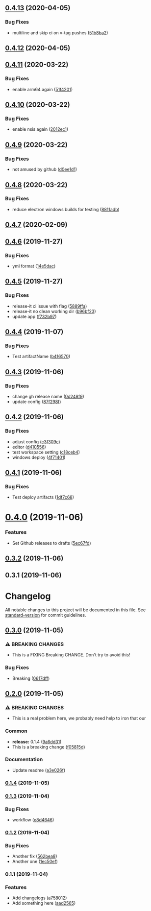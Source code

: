 ## [0.4.13](https://github.com/brindosch/hyperion-remote/compare/v0.4.12...v0.4.13) (2020-04-05)


### Bug Fixes

* multiline and skip ci on v-tag pushes ([51b8ba2](https://github.com/brindosch/hyperion-remote/commit/51b8ba2b0fdf293d0bbfd9882222b930d077e2bc))

## [0.4.12](https://github.com/brindosch/hyperion-remote/compare/v0.4.11...v0.4.12) (2020-04-05)

## [0.4.11](https://github.com/brindosch/hyperion-remote/compare/v0.4.10...v0.4.11) (2020-03-22)


### Bug Fixes

* enable arm64 again ([51f4201](https://github.com/brindosch/hyperion-remote/commit/51f42016875c23b8daffb3c2be4c5b656621753d))

## [0.4.10](https://github.com/brindosch/hyperion-remote/compare/v0.4.9...v0.4.10) (2020-03-22)


### Bug Fixes

* enable nsis again ([2012ec1](https://github.com/brindosch/hyperion-remote/commit/2012ec18ab79ea2073ddc5db16710825a074e06c))

## [0.4.9](https://github.com/brindosch/hyperion-remote/compare/v0.4.8...v0.4.9) (2020-03-22)


### Bug Fixes

* not amused by github ([d0ee1d1](https://github.com/brindosch/hyperion-remote/commit/d0ee1d1de0e894a9da1ceacf72abfa5dc5f3601e))

## [0.4.8](https://github.com/brindosch/hyperion-remote/compare/v0.4.7...v0.4.8) (2020-03-22)


### Bug Fixes

* reduce electron windows builds for testing ([8811adb](https://github.com/brindosch/hyperion-remote/commit/8811adbab9be14a4cc0e273a0b843feffed4f199))

## [0.4.7](https://github.com/brindosch/hyperion-remote/compare/v0.4.6...v0.4.7) (2020-02-09)

## [0.4.6](https://github.com/brindosch/hyperion-remote/compare/v0.4.5...v0.4.6) (2019-11-27)


### Bug Fixes

* yml format ([14e5dac](https://github.com/brindosch/hyperion-remote/commit/14e5daccff71471e33f3deff104f65b96e07f9b9))

## [0.4.5](https://github.com/brindosch/hyperion-remote/compare/v0.4.4...v0.4.5) (2019-11-27)


### Bug Fixes

* release-it ci issue with flag ([5889ffa](https://github.com/brindosch/hyperion-remote/commit/5889ffac211e910a70ee9f65d90514246f61aa3e))
* release-it no clean working dir ([b96bf23](https://github.com/brindosch/hyperion-remote/commit/b96bf23a4ff15934fa84e1131e8acd12ccc38d5e))
* update app ([f732b97](https://github.com/brindosch/hyperion-remote/commit/f732b97ab65f7e6c65650b2daead1ef2dbfbb5f1))

## [0.4.4](https://github.com/brindosch/hyperion-remote/compare/v0.4.3...v0.4.4) (2019-11-07)


### Bug Fixes

* Test artifactName ([b416570](https://github.com/brindosch/hyperion-remote/commit/b416570e9f02f41d329500f35da9d5472fb81e21))

## [0.4.3](https://github.com/brindosch/hyperion-remote/compare/v0.4.2...v0.4.3) (2019-11-06)


### Bug Fixes

* change gh release name ([0d248f9](https://github.com/brindosch/hyperion-remote/commit/0d248f94d95c12a5f63946a6d74181d6a1c650f9))
* update config ([87f298f](https://github.com/brindosch/hyperion-remote/commit/87f298fc84ae5ec220ce8db88517f5620512c441))

## [0.4.2](https://github.com/brindosch/hyperion-remote/compare/v0.4.1...v0.4.2) (2019-11-06)


### Bug Fixes

* adjust config ([c3f309c](https://github.com/brindosch/hyperion-remote/commit/c3f309c6e516de156318b0004d3598eb4799ccde))
* editor ([d410556](https://github.com/brindosch/hyperion-remote/commit/d41055635093eb68bfcdc30ab5835f3f2b3a7e67))
* test workspace setting ([c18ceb4](https://github.com/brindosch/hyperion-remote/commit/c18ceb4ac6863110ec7ccd61893bfb590dd10c58))
* windows deploy ([4f71401](https://github.com/brindosch/hyperion-remote/commit/4f71401f62c5c1404af39993f53c96b390444eef))

## [0.4.1](https://github.com/brindosch/hyperion-remote/compare/v0.4.0...v0.4.1) (2019-11-06)


### Bug Fixes

* Test deploy artifacts ([1df7c68](https://github.com/brindosch/hyperion-remote/commit/1df7c6859f7ebfdf67f94a0fd0fb21defd38fd9f))

# [0.4.0](https://github.com/brindosch/hyperion-remote/compare/v0.3.2...v0.4.0) (2019-11-06)


### Features

* Set Github releases to drafts ([5ec67fd](https://github.com/brindosch/hyperion-remote/commit/5ec67fd302347b1214d233979f6069c0c404c2cd))

## [0.3.2](https://github.com/brindosch/hyperion-remote/compare/v0.3.1...v0.3.2) (2019-11-06)

## 0.3.1 (2019-11-06)

# Changelog

All notable changes to this project will be documented in this file. See [standard-version](https://github.com/conventional-changelog/standard-version) for commit guidelines.

## [0.3.0](https://github.com/brindosch/hyperion-remote/compare/v0.2.0...v0.3.0) (2019-11-05)


### ⚠ BREAKING CHANGES

* This is a FIXING Breaking CHANGE. Don't try to avoid this!

### Bug Fixes

* Breaking ([0617dff](https://github.com/brindosch/hyperion-remote/commit/0617dffc14b4a038df927dea98c4fcf77bb28d9f))

## [0.2.0](https://github.com/brindosch/hyperion-remote/compare/v0.1.5...v0.2.0) (2019-11-05)


### ⚠ BREAKING CHANGES

* This is a real problem here, we probably need help to iron that our

### Common

* **release:** 0.1.4 ([9a6dd31](https://github.com/brindosch/hyperion-remote/commit/9a6dd31e66d79b7ceabb5e2fcc266e4599fe6f70))
* This is a breaking change ([f05815d](https://github.com/brindosch/hyperion-remote/commit/f05815da72a0aa8e459585c50ad721cf834b6f62))


### Documentation

* Update readme ([a3e026f](https://github.com/brindosch/hyperion-remote/commit/a3e026f2cba68add9deec648988159c51ed1f575))

### [0.1.4](https://github.com/brindosch/hyperion-remote/compare/v0.1.5...v0.1.4) (2019-11-05)

### [0.1.3](https://github.com/brindosch/hyperion-remote/compare/v0.1.2...v0.1.3) (2019-11-04)


### Bug Fixes

* workflow ([e8d4646](https://github.com/brindosch/hyperion-remote/commit/e8d4646d972af8265d630c9bbd48a379df82e59f))

### [0.1.2](https://github.com/brindosch/hyperion-remote/compare/v0.1.1...v0.1.2) (2019-11-04)


### Bug Fixes

* Another fix ([562bea8](https://github.com/brindosch/hyperion-remote/commit/562bea8fd89e52aaad033df1643f84593077906c))
* Another one ([1ec50ef](https://github.com/brindosch/hyperion-remote/commit/1ec50efa982165fc82d431f27fa84bc07f2a1007))

### 0.1.1 (2019-11-04)


### Features

* Add changelogs ([a758012](https://github.com/brindosch/hyperion-remote/commit/a758012157d124861a0c10451ef5b8a8188f0a79))
* Add something here ([aad2565](https://github.com/brindosch/hyperion-remote/commit/aad2565bf9e859a8af5ec6f2619c0c8e8a987815))
